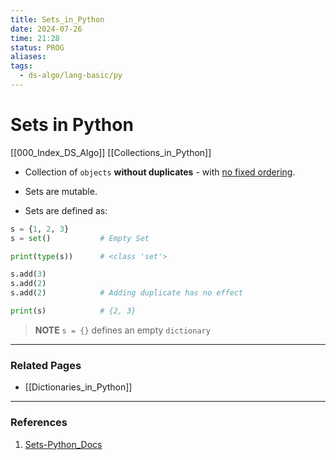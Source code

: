```yaml
---
title: Sets_in_Python
date: 2024-07-26
time: 21:28
status: PROG
aliases: 
tags:
  - ds-algo/lang-basic/py
---
```

# Sets in Python

[[000_Index_DS_Algo]]
[[Collections_in_Python]]

- Collection of `objects` **without duplicates** - with <u>no fixed ordering</u>.

- Sets are mutable.

- Sets are defined as:

```python
s = {1, 2, 3}
s = set()           # Empty Set

print(type(s))      # <class 'set'>

s.add(3)
s.add(2)
s.add(2)            # Adding duplicate has no effect

print(s)            # {2, 3}
```

> **NOTE**
> `s = {}` defines an empty `dictionary`


---
### Related Pages

- [[Dictionaries_in_Python]]

---
### References

1. [Sets-Python_Docs](https://docs.python.org/3/tutorial/datastructures.html#sets)

